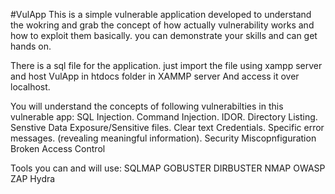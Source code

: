 #VulApp
This is a simple vulnerable application developed to understand the wokring and grab the concept of how actually vulnerability works and how to exploit them basically.
you can demonstrate your skills and can get hands on.


There is a sql file for the application.
just import the file using xampp server and host VulApp in htdocs folder in XAMMP server
And access it over localhost.

You will understand the concepts of following vulnerabilties in this vulnerable app:
SQL Injection.
Command Injection.
IDOR.
Directory Listing.
Senstive Data Exposure/Sensitive files.
Clear text Credentials.
Specific error messages. (revealing meaningful information).
Security Miscopnfiguration
Broken Access Control

Tools you can and will use:
SQLMAP
GOBUSTER
DIRBUSTER
NMAP
OWASP ZAP
Hydra





